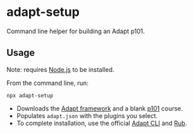# adapt-setup

Command line helper for building an Adapt p101.

## Usage

Note: requires [Node.js](http://nodejs.org) to be installed.

From the command line, run:

```console
npx adapt-setup
```

* Downloads the [Adapt framework](https://github.com/adaptlearning/adapt_framework) and a blank [p101](https://github.com/cgkineo/p101) course.
* Populates `adapt.json` with the plugins you select.
* To complete installation, use the official [Adapt CLI](https://github.com/adaptlearning/adapt-cli) and [Rub](https://github.com/cgkineo/rub-cli).
 
